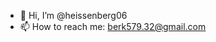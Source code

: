 - 👋 Hi, I’m @heissenberg06
- 📫 How to reach me: berk579.32@gmail.com
<!---
heissenberg06/heissenberg06 is a ✨ special ✨ repository because its `README.md` (this file) appears on your GitHub profile.
You can click the Preview link to take a look at your changes.
--->
